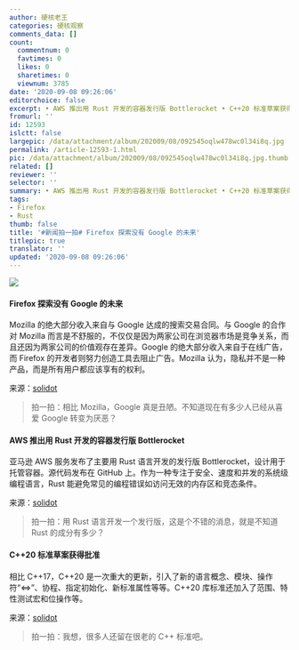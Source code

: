 ```yaml
---
author: 硬核老王
categories: 硬核观察
comments_data: []
count:
  commentnum: 0
  favtimes: 0
  likes: 0
  sharetimes: 0
  viewnum: 3785
date: '2020-09-08 09:26:06'
editorchoice: false
excerpt: • AWS 推出用 Rust 开发的容器发行版 Bottlerocket • C++20 标准草案获得批准
fromurl: ''
id: 12593
islctt: false
largepic: /data/attachment/album/202009/08/092545oqlw478wc0l34i8q.jpg
permalink: /article-12593-1.html
pic: /data/attachment/album/202009/08/092545oqlw478wc0l34i8q.jpg.thumb.jpg
related: []
reviewer: ''
selector: ''
summary: • AWS 推出用 Rust 开发的容器发行版 Bottlerocket • C++20 标准草案获得批准
tags:
- Firefox
- Rust
thumb: false
title: '#新闻拍一拍# Firefox 探索没有 Google 的未来'
titlepic: true
translator: ''
updated: '2020-09-08 09:26:06'
---
```


![](/data/attachment/album/202009/08/092545oqlw478wc0l34i8q.jpg)


#### Firefox 探索没有 Google 的未来


Mozilla 的绝大部分收入来自与 Google 达成的搜索交易合同。与 Google 的合作对 Mozilla 而言是不舒服的，不仅仅是因为两家公司在浏览器市场是竞争关系，而且还因为两家公司的价值观存在差异。Google 的绝大部分收入来自于在线广告，而 Firefox 的开发者则努力创造工具去阻止广告。Mozilla 认为，隐私并不是一种产品，而是所有用户都应该享有的权利。


来源：[solidot](https://www.solidot.org/story?sid=65467 "https://www.solidot.org/story?sid=65467")



> 
> 拍一拍：相比 Mozilla，Google 真是丑陋。不知道现在有多少人已经从喜爱 Google 转变为厌恶？
> 
> 
> 


#### AWS 推出用 Rust 开发的容器发行版 Bottlerocket


亚马逊 AWS 服务发布了主要用 Rust 语言开发的发行版 Bottlerocket，设计用于托管容器。源代码发布在 GitHub 上。作为一种专注于安全、速度和并发的系统级编程语言，Rust 能避免常见的编程错误如访问无效的内存区和竞态条件。


来源：[solidot](https://www.solidot.org/story?sid=65468 "https://www.solidot.org/story?sid=65468")



> 
> 拍一拍：用 Rust 语言开发一个发行版，这是个不错的消息，就是不知道 Rust 的成分有多少？
> 
> 
> 


#### C++20 标准草案获得批准


相比 C++17，C++20 是一次重大的更新，引入了新的语言概念、模块、操作符“<=>”、协程、指定初始化、新标准属性等等。C++20 库标准还加入了范围、特性测试宏和位操作等。


来源：[solidot](https://www.solidot.org/story?sid=65461 "https://www.solidot.org/story?sid=65461")



> 
> 拍一拍：我想，很多人还留在很老的 C++ 标准吧。
> 
> 
>